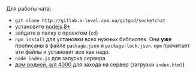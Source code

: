 Для работы чата:

- `git clone http://gitlab.a-level.com.ua/gitgod/socketchat`
- установите [nodejs 8+](https://nodejs.org/uk/)
- зайдите в папку с проектом (`cd`)
- `npm install` для установки всех нужных библиотек. Они **уже** прописаны в файле `package.json` и `package-lock.json`. `npm` прочитает эти файлы и установит все как надо.
- `node index.js` для запуска сервера
- [дом родной, a/я 4000](http://localhost:4000) для захода на сервер (загрузки `index.html`)
